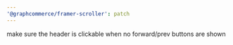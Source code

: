 ```yaml
---
'@graphcommerce/framer-scroller': patch
---
```


make sure the header is clickable when no forward/prev buttons are shown
